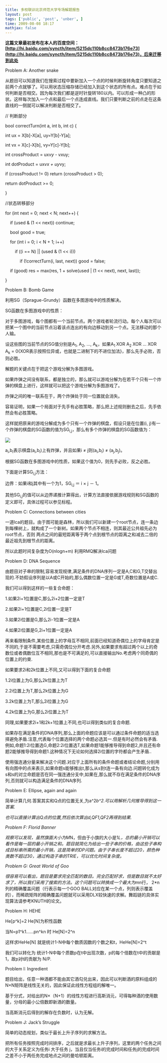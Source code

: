 ```yaml
---
title: 多校联训北京师范大学专场解题报告
layout: post
tags: ['public', 'post', 'unber', ]
time: 2009-08-08 18:17
mathjax: false
---
```

<b>这篇文章最初发布在本人的百度空间：[http://hi.baidu.com/syncth/item/5215dc110b8cc8473b176e73](http://hi.baidu.com/syncth/item/5215dc110b8cc8473b176e73)，后来迁移到此处</b>

Problem A: Another snake<p>从题目可以知道我们在搜索过程中要新加入一个点的时候判断旋转角度只要知道之前两个点就够了。可以用状态压缩存储已经加入到这个状态的所有点。难点在于如何判断是否相交。因为每次我们都是逆时针旋转180以内。可以形成一种凸的形状。这样每次加入一个点和最后一个点连成直线。我们只要判断之前的点走在这条直线的一侧就可以解决判断是否相交了。</p><p>// 判断部分</p><p>bool correctTurn(int a, int b, int c) {</p><p>  int ux = X[b]-X[a], uy=Y[b]-Y[a];</p><p>  int vx = X[c]-X[b], vy=Y[c]-Y[b];</p><p>  int crossProduct = ux*vy - vx*uy;</p><p>  int dotProduct = ux*vx + uy*vy;</p><p>  if (crossProduct != 0) return (crossProduct &gt; 0);</p><p>  return dotProduct &gt;= 0;</p><p>}</p><p> </p><p>//状态转移部分</p><p>for (int next = 0; next &lt; N; next++) {</p><p>     if (used &amp; (1 &lt;&lt; next)) continue;</p><p>     bool good = true;</p><p>     for (int i = 0; i &lt; N + 1; i++)</p><p>         if ((i == N) || (used &amp; (1 &lt;&lt; i)))</p><p>             if (!correctTurn(i, last, next)) good = false;</p><p>     if (good) res = max(res, 1 + solve(used | (1 &lt;&lt; next), next, last));</p><p>}</p>Problem B: Bomb Game<p>利用SG（Sprague-Grundy）函数在多图游戏中的性质解决。</p><p>SG函数在多图游戏中的性质：</p><p>对于多图游戏，每个图都有一个当前节点。两个游戏者轮流行动。每个人每次可以把某一个图中的当前节点沿着该点连出的有向边移动到另一个点。无法移动的那个人输。</p><p>设这些图的当前节点的SG值分别是A<sub>1</sub>, A<sub>2</sub>, …, A<sub>k</sub>，如果A<sub>1 </sub>XOR A<sub>2 </sub>XOR … XOR A<sub>k</sub> = 0{XOR表示按照位异或，也就是二进制下的不进位加法}，那么先手必败，否则必胜。</p><p>解题的关键点在于把这个游戏分解为多图游戏。</p><p>如果炸弹之间没有联系，都是独立的，那么就可以游戏分解为在若干个只有一个炸弹的棋盘上进行，这样就可以把这个游戏分解为多图游戏了。</p><p>炸弹之间的唯一联系在于，两个炸弹处于同一位置就会消失。</p><p>容易证明，如果一个局面对于先手有必胜策略，那么把上述规则删去之后，先手依然会有必胜策略。</p><p>这样就把原来的游戏分解成为多个只有一个炸弹的棋盘，假设只是在位置(i, j)有一个炸弹的棋盘的SG函数的值为SG<sub>i,j</sub>，那么有多个炸弹的棋盘的SG函数值为：</p><p><img src="/img/baidu-hi/b_11798e017016.jpg"/></p><p> </p><p>a<sub>i</sub>,b<sub>i</sub>表示棋盘(a<sub>i</sub>,b<sub>i</sub>)上有炸弹，并且如果i ≠ j则(a<sub>i</sub>,b<sub>i</sub>) ≠ (a<sub>j</sub>,b<sub>j</sub>)。</p><p>根据SG函数在多图游戏中的性质，如果这个值为0，则先手必败，反之必胜。</p><p>下面是计算SG<sub>i,j</sub>方法：</p><p>边界：如果i和j其中有一个为1，SG<sub>i,j</sub> ＝ i × j － 1。</p><p>其他SG<sub>i,j</sub>的值可以从边界递推计算得出，计算方法直接依据游戏规则和SG函数的定义即可，具体过程可以参见标程。</p>Problem C: Connections between cities<p>一道lca的题目。由于图可能是森林，所以我们可以新建一个root节点，连一条边到每棵树上，就构成了一个新树。如果两个节点不相连，则其最近公共祖先必为root节点，否则 两点之间的最短距离等于两个点到根节点的距离之和减去二倍的最近祖先到根节点的距离。</p><p>所以此题时间复杂度为O(nlogn+m)  利用RMQ解决lca问题</p>Problem D: DNA Sequence<p>由题目对子串的限制,容易发现规律,满足条件的DNA序列一定是A,C和G,T交替出现的.不妨假设序列是以A或C开始的,那么偶数位置一定是G或T,奇数位置是A或C.</p><p>我们可以得到这样的一些复合命题：</p><p>1.如果2i+1位置是C,那么2i+2位置一定是T</p><p>2.如果2i+1位置是C,2i位置一定是T</p><p>3.如果2i位置是G,那么2i-1位置一定是A</p><p>4.如果2i位置是G,2i+1位置一定是A</p><p>再来看限制条件,某些位置上的字母互不相同,前面已经知道奇偶位上的字母肯定是不同的,于是不需要考虑,只需奇偶位分开考虑.另外,如果要求有超过两个以上的奇数位或者偶数位互不相同,那也是不可满足的,可以直接输出No.考虑两个同奇偶的位置上的约束.</p><p>如果要求2i和2k位置上不同,又可以得到下面的复合命题</p><p>1.2i位置上为G,那么2k位置上为T</p><p>2.2i位置上为T,那么2k位置上为G</p><p>3.2k位置上为T,那么2i位置上为G</p><p>4.2k位置上为G,那么2i位置上为T</p><p>同理,如果要求2i+1和2k+1位置上不同,也可以得到类似的复合命题.</p><p>如果存在满足条件的DNA序列,那么上面的命题应该是可以通过条件命题的适当选择避免矛盾.注意,代表每个位置选择的两个命题必选其一.但是有时必然会有矛盾.例如,命题1:2i位置选G,命题2:2i位置选T,如果命题1能够推导得到命题2,并且还有命题2能够推导得到命题1.这种情况下无论如何选择2i位置的字符都会产生矛盾..</p><p>使用强连通分量来解决这个问题.对应于上面所有的条件命题或者结论命题,分别用有向图中的点来表示,如果命题s能够推出t,那么从s到t连一条有向边.问题转化成为s和s的对立命题是否在同一强连通分支中,如果在,那么就不存在满足条件的DNA序列,否则就可以构造满足条件的DNA序列.</p>Problem E: Ellipse, again and again<p>简单计算几何.答案其实和Q点的位置无关,为a^2*b^2.可以用解析几何推导得到这一答案.</p><p>也可以直接计算出Q点的位置,然后依次算出d,QF1,QF2再得到结果.</p>Problem F: Florid Banner<p>观察可以发现，虽然旗面大小为M*N，但由于小旗的大小是1*L，总的最小开销可以看作是每一层的最小开销之和。题目就简化为给出一些子串的价格，由这些子串构成目标串所需的最小开销，这是简单的DP问题。由于子串长度不超过20，颜色种类数不超过30，通过构造子串的TRIE，可以优化时间复杂度。</p>Problem G: Great World of Goo<p>很容易可以看出，题目是要求完全匹配的数目。完全匹配好求，但是数目就不太好求了，所以我们采用了搜索的方法。这个问题可以转换成一个最大为m*n行， 2*n列的精确覆盖问题（行表示每一个GOO BALL对应在某一个点，列则表示覆盖的），而稀疏矩阵的精确覆盖问题就可以采用DLX较快速的求解。舞蹈链的具体实现算法请参考KNUTH的论文。</p>Problem H: HEHE<p>He[p^k]=2 He[N]为积性函数 </p><p>当N=p1^k1……pn^kn 时 He[N]=2^n</p><p>这样求HeHe[N] 就是统计1-N中每个数质因数的个数之和t，HeHe[N]=2^t</p><p>我们可以转化为 统计1-N中每个质数p在t中出现次数，p的每个倍数在t中的贡献是1，故p对t的贡献为 N/P.</p>Problem I: Ingredient<p>题目给出，任意一种酒都不能由其它酒勾兑出来，因此可以判断酒的原料组成的N×N矩阵是线性无关的，因此保证此线性方程组的解唯一。</p><p>基于分式，对给出的N×（N+1）的线性方程进行高斯消元，可得每种酒的使用数量，分母的最小公倍数即新酒的数量。</p><p>当高斯消元后得到的解存在负数时，认为无解。</p>Problem J: Jack’s Struggle<p>简单的动态规划，类似于最长上升子序列的求解方法。</p><p>把所有任务按照完成时间排序，之后就是求最长上升子序列，这里的两个任务之间的大于关系定义为任务i 大于任务 j，当且仅当任务i的完成时间和任务j的完成时间之差不小于两任务完成地点之间的曼哈顿距离。</p>
